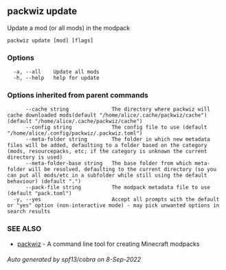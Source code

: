 ## packwiz update

Update a mod (or all mods) in the modpack

```
packwiz update [mod] [flags]
```

### Options

```
  -a, --all    Update all mods
  -h, --help   help for update
```

### Options inherited from parent commands

```
      --cache string              The directory where packwiz will cache downloaded mods(default "/home/alice/.cache/packwiz/cache") (default "/home/alice/.cache/packwiz/cache")
      --config string             The config file to use (default "/home/alice/.config/packwiz/.packwiz.toml")
      --meta-folder string        The folder in which new metadata files will be added, defaulting to a folder based on the category (mods, resourcepacks, etc; if the category is unknown the current directory is used)
      --meta-folder-base string   The base folder from which meta-folder will be resolved, defaulting to the current directory (so you can put all mods/etc in a subfolder while still using the default behaviour) (default ".")
      --pack-file string          The modpack metadata file to use (default "pack.toml")
  -y, --yes                       Accept all prompts with the default or "yes" option (non-interactive mode) - may pick unwanted options in search results
```

### SEE ALSO

* [packwiz](packwiz.md)	 - A command line tool for creating Minecraft modpacks

###### Auto generated by spf13/cobra on 8-Sep-2022
